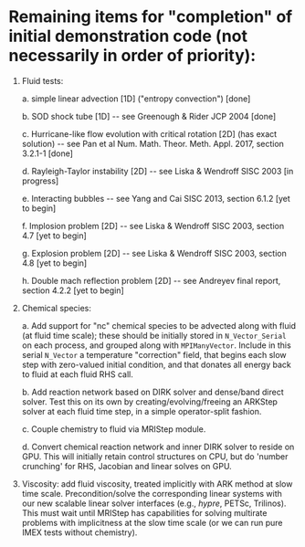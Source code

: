 # Remaining items for "completion" of initial demonstration code (not necessarily in order of priority):

1. Fluid tests:

   a. simple linear advection [1D] ("entropy convection")  [done]

   b. SOD shock tube [1D] -- see Greenough & Rider JCP 2004  [done]

   c. Hurricane-like flow evolution with critical rotation [2D] (has
      exact solution) -- see Pan et al Num. Math. Theor. Meth. Appl. 2017,
      section 3.2.1-1  [done]

   d. Rayleigh-Taylor instability [2D] -- see Liska & Wendroff SISC
      2003 [in progress]

   e. Interacting bubbles -- see Yang and Cai SISC 2013, section 6.1.2
      [yet to begin] 

   f. Implosion problem [2D] -- see Liska & Wendroff SISC 2003, section
      4.7  [yet to begin] 

   g. Explosion problem [2D] -- see Liska & Wendroff SISC 2003, section
      4.8  [yet to begin] 

   h. Double mach reflection problem [2D] -- see Andreyev final report,
      section 4.2.2  [yet to begin] 

2. Chemical species:

   a. Add support for "nc" chemical species to be advected along with
      fluid (at fluid time scale); these should be initially stored in
      `N_Vector_Serial` on each process, and grouped along with
      `MPIManyVector`.  Include in this serial `N_Vector` a temperature 
      "correction" field, that begins each slow step with zero-valued
      initial condition, and that donates all energy back to fluid at
      each fluid RHS call.

   b. Add reaction network based on DIRK solver and dense/band direct
      solver.  Test this on its own by creating/evolving/freeing an
      ARKStep solver at each fluid time step, in a simple
      operator-split fashion. 

   c. Couple chemistry to fluid via MRIStep module.

   d. Convert chemical reaction network and inner DIRK solver to reside
      on GPU.  This will initially retain control structures on CPU,
      but do 'number crunching' for RHS, Jacobian and linear solves on
      GPU.

3. Viscosity: add fluid viscosity, treated implicitly with ARK method
   at slow time scale.  Precondition/solve the corresponding linear
   systems with our new scalable linear solver interfaces (e.g.,
   *hypre*, PETSc, Trilinos).  This must wait until MRIStep has
   capabilities for solving multirate problems with implicitness at
   the slow time scale (or we can run pure IMEX tests without
   chemistry).
     
